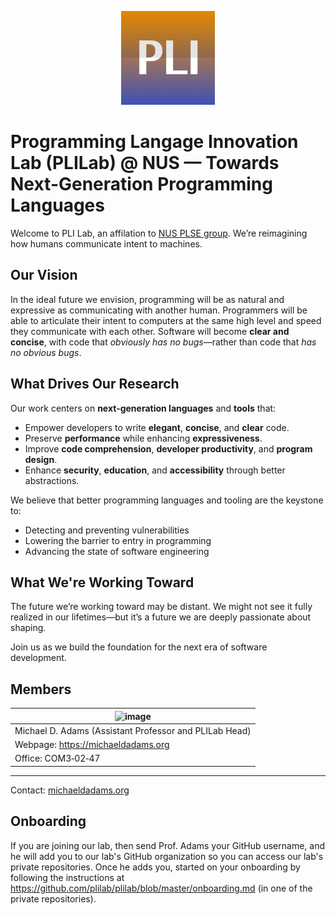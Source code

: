 <p align="center">
  <img src="./logo.png" alt="Organization Logo" width="150"/>
</p>

# Programming Langage Innovation Lab (PLILab) @ NUS — Towards Next-Generation Programming Languages

Welcome to PLI Lab, an affilation to [NUS PLSE group](https://nus-plse.github.io). We’re reimagining how humans communicate intent to machines.

## Our Vision

In the ideal future we envision, programming will be as natural and expressive as communicating with another human. Programmers will be able to articulate their intent to computers at the same high level and speed they communicate with each other. Software will become **clear and concise**, with code that *obviously has no bugs*—rather than code that *has no obvious bugs*.

## What Drives Our Research

Our work centers on **next-generation languages** and **tools** that:

- Empower developers to write **elegant**, **concise**, and **clear** code.
- Preserve **performance** while enhancing **expressiveness**.
- Improve **code comprehension**, **developer productivity**, and **program design**.
- Enhance **security**, **education**, and **accessibility** through better abstractions.

We believe that better programming languages and tooling are the keystone to:
- Detecting and preventing vulnerabilities
- Lowering the barrier to entry in programming
- Advancing the state of software engineering

## What We're Working Toward

The future we’re working toward may be distant. We might not see it fully realized in our lifetimes—but it’s a future we are deeply passionate about shaping.

Join us as we build the foundation for the next era of software development.

## Members

| ![image](https://github.com/user-attachments/assets/9f1802da-a6fa-4c6e-a5a2-c28afb62a70d)
| ----
| Michael D. Adams (Assistant Professor and PLILab Head)
| Webpage: https://michaeldadams.org
| Office: COM3‐02‐47

---

Contact: [michaeldadams.org](https://michaeldadams.org)

## Onboarding
If you are joining our lab, then send Prof. Adams your GitHub username, and he will add you to our lab's GitHub organization so you can access our lab's private repositories.  Once he adds you, started on your onboarding by following the instructions at <https://github.com/plilab/plilab/blob/master/onboarding.md> (in one of the private repositories).
